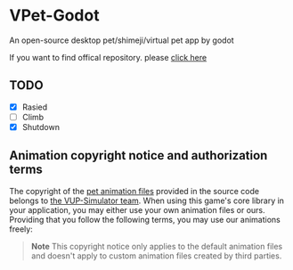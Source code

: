 # VPet-Godot

An open-source desktop pet/shimeji/virtual pet app by godot

If you want to find offical repository. please [click here](https://github.com/LorisYounger/VPet)

## TODO

- [x] Rasied
- [ ] Climb
- [x] Shutdown

## Animation copyright notice and authorization terms

The copyright of the [pet animation files](./VPet-Simulator.Windows/mod/0000_core/pet/vup) provided in the source code belongs to [the VUP-Simulator team](https://www.exlb.net/VUP-Simulator). When using this game's core library in your application, you may either use your own animation files or ours. Providing that you follow the following terms, you may use our animations freely:

> **Note**
> This copyright notice only applies to the default animation files and doesn't apply to custom animation files created by third parties.
